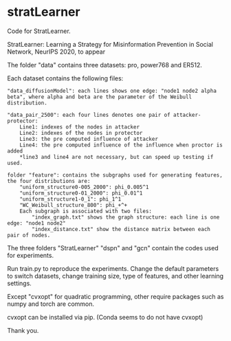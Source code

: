 # stratLearner
Code for StratLearner.

StratLearner: Learning a Strategy for Misinformation Prevention in Social Network, NeurIPS 2020, to appear

The folder "data" contains three datasets: pro, power768 and ER512.

Each dataset contains the following files:

	"data_diffusionModel": each lines shows one edge: "node1 node2 alpha beta", where alpha and beta are the parameter of the Weibull distribution.

	"data_pair_2500": each four lines denotes one pair of attacker-protector:
		Line1: indexes of the nodes in attacker
		Line2: indexes of the nodes in protector
		Line3: the pre computed influence of attacker
		Line4: the pre computed influence of the influence when proctor is added
		*line3 and line4 are not necessary, but can speed up testing if used.

	folder "feature": contains the subgraphs used for generating features, the four distributions are:
		"uniform_structure0-005_2000": phi_0.005^1
		"uniform_structure0-01_2000": phi_0.01^1
		"uniform_structure1-0_1": phi_1^1
		"WC_Weibull_structure_800": phi_+^+
		Each subgraph is associated with two files: 
			"index_graph.txt" shows the graph structure: each line is one edge: "node1 node2"
			"index_distance.txt" show the distance matrix between each pair of nodes.
		


The three folders "StratLearner" "dspn" and "gcn" contain the codes used for experiments. 

Run train.py to reproduce the experiments. Change the default parameters to switch datasets, change training size, type of features, and other learning settings.




Except "cvxopt" for quadratic programming, other require packages such as numpy and torch are common.

cvxopt can be installed via pip. (Conda seems to do not have cvxopt)


Thank you.
